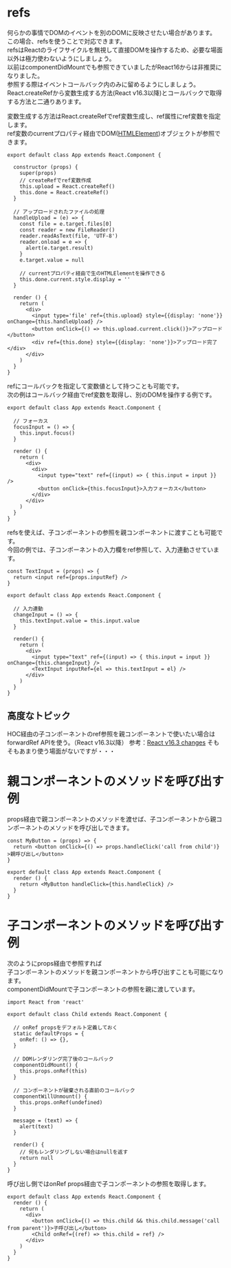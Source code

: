 # refs
何らかの事情でDOMのイベントを別のDOMに反映させたい場合があります。  
この場合、refsを使うことで対応できます。  
refsはReactのライフサイクルを無視して直接DOMを操作するため、必要な場面以外は極力使わないようにしましょう。  
以前はcomponentDidMountでも参照できていましたがReact16からは非推奨になりました。  
参照する際はイベントコールバック内のみに留めるようにしましょう。  
React.createRefから変数生成する方法(React v16.3以降)とコールバックで取得する方法と二通りあります。  

変数生成する方法はReact.createRefでref変数生成し、ref属性にref変数を指定します。  
ref変数のcurrentプロパティ経由でDOM([HTMLElement](https://developer.mozilla.org/ja/docs/Web/API/HTMLElement))オブジェクトが参照できます。  

```
export default class App extends React.Component {

  constructor (props) {
    super(props)
    // createRefでref変数作成
    this.upload = React.createRef()
    this.done = React.createRef()
  }

  // アップロードされたファイルの処理
  handleUpload = (e) => {
    const file = e.target.files[0]
    const reader = new FileReader()
    reader.readAsText(file, 'UTF-8')
    reader.onload = e => {
      alert(e.target.result)
    }
    e.target.value = null

    // currentプロパティ経由で生のHTMLElementを操作できる
    this.done.current.style.display = ''
  }

  render () {
    return (
      <div>
        <input type='file' ref={this.upload} style={{display: 'none'}} onChange={this.handleUpload} />
        <button onClick={() => this.upload.current.click()}>アップロード</button>
        <div ref={this.done} style={{display: 'none'}}>アップロード完了</div>
      </div>
    )
  }
}
```

refにコールバックを指定して変数値として持つことも可能です。  
次の例はコールバック経由でref変数を取得し、別のDOMを操作する例です。  

```
export default class App extends React.Component {

  // フォーカス
  focusInput = () => {
    this.input.focus()
  }

  render () {
    return (
      <div>
        <div>
          <input type="text" ref={(input) => { this.input = input }} />
          <button onClick={this.focusInput}>入力フォーカス</button>
        </div>
      </div>
    )
  }
}
```

refsを使えば、子コンポーネントの参照を親コンポーネントに渡すことも可能です。  
今回の例では、子コンポーネントの入力欄をref参照して、入力連動させています。  

```
const TextInput = (props) => {
  return <input ref={props.inputRef} />
}

export default class App extends React.Component {

  // 入力連動
  changeInput = () => {
    this.textInput.value = this.input.value
  }

  render() {
    return (
      <div>
        <input type="text" ref={(input) => { this.input = input }} onChange={this.changeInput} />
        <TextInput inputRef={el => this.textInput = el} />
      </div>
    )
  }
}
```

## 高度なトピック
HOC経由の子コンポーネントのref参照を親コンポーネントで使いたい場合はforwardRef APIを使う。（React v16.3以降）
参考：[React v16.3 changes](http://blog.koba04.com/post/2018/04/04/react-v163-changes/)
そもそもあまり使う場面がないですが・・・

# 親コンポーネントのメソッドを呼び出す例
props経由で親コンポーネントのメソッドを渡せば、子コンポーネントから親コンポーネントのメソッドを呼び出しできます。  

```
const MyButton = (props) => {
  return <button onClick={() => props.handleClick('call from child')} >親呼び出し</button>
}

export default class App extends React.Component {
  render () {
    return <MyButton handleClick={this.handleClick} />
  }
}
```


# 子コンポーネントのメソッドを呼び出す例
次のようにprops経由で参照すれば  
子コンポーネントのメソッドを親コンポーネントから呼び出すことも可能になります。  
componentDidMountで子コンポーネントの参照を親に渡しています。  

```
import React from 'react'

export default class Child extends React.Component {

  // onRef propsをデフォルト定義しておく
  static defaultProps = {
    onRef: () => {},
  }

  // DOMレンダリング完了後のコールバック
  componentDidMount() {
    this.props.onRef(this)
  }

  // コンポーネントが破棄される直前のコールバック
  componentWillUnmount() {
    this.props.onRef(undefined)
  }

  message = (text) => {
    alert(text)
  }

  render() {
    // 何もレンダリングしない場合はnullを返す
    return null
  }
}
```

呼び出し側ではonRef props経由で子コンポーネントの参照を取得します。  

```
export default class App extends React.Component {
  render () {
    return (
      <div>
        <button onClick={() => this.child && this.child.message('call from parent')}>子呼び出し</button>
        <Child onRef={(ref) => this.child = ref} />
      </div>
    )
  }
}
```